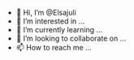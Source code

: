 - 👋 Hi, I’m @Elsajuli
- 👀 I’m interested in ...
- 🌱 I’m currently learning ...
- 💞️ I’m looking to collaborate on ...
- 📫 How to reach me ...

<!---
Elsajuli/Elsajuli is a ✨ special ✨ repository because its `README.md` (this file) appears on your GitHub profile.
You can click the Preview link to take a look at your changes.
--->
